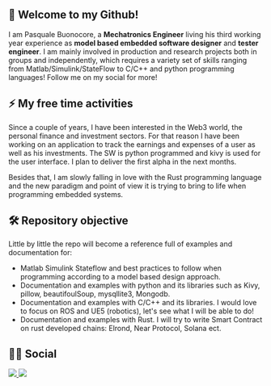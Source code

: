 ## 🚀 Welcome to my Github!

I am Pasquale Buonocore, a **Mechatronics Engineer** living his third working year experience as **model based embedded software designer** and **tester engineer**.
I am mainly involved in production and research projects both in groups and independently, which requires a variety set of skills ranging from Matlab/Simulink/StateFlow to C/C++ and python programming languages! Follow me on my social for more!

## :zap: My free time activities

Since a couple of years, I have been interested in the Web3 world, the personal finance and investment sectors. For that reason I have been working on an application to track the earnings and expenses of a user as well as his investments. The SW is python programmed and kivy is used for the user interface. I plan to deliver the first alpha in the next months.

Besides that, I am slowly falling in love with the Rust programming language and the new paradigm and point of view it is trying to bring to life when programming embedded systems.

## :hammer_and_wrench: Repository objective

Little by little the repo will become a reference full of examples and documentation for:
- Matlab Simulink Stateflow and best practices to follow when programming according to a model based design approach.
- Documentation and examples with python and its libraries such as Kivy, pillow, beautifoulSoup, mysqllite3, Mongodb.
- Documentation and examples with C/C++ and its libraries. I would love to focus on ROS and UE5 (robotics), let's see what I will be able to do!
- Documentation and examples with Rust. I will try to write Smart Contract on rust developed chains: Elrond, Near Protocol, Solana ect.

## :man_technologist: Social
<div id="badges">
    <a href="https://pasqualebuonocore.wixsite.com/pasq">
    <img src="https://img.shields.io/badge/WEBSITE-green?style=for-the-badge"/>
  </a>
  
  <a href="https://www.linkedin.com/in/pasquale-buonocore-0a152515b/">
    <img src="https://img.shields.io/badge/LinkedIn-blue?style=for-the-badge"/>
  </a>
</div>

<img src="https://komarev.com/ghpvc/?username=Pasquale-Buonocore&style=flat-square&color=blue" alt=""/>
